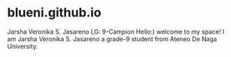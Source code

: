 # blueni.github.io
Jarsha Veronika S. Jasareno
LG: 9-Campion
Hello:)
welcome to my space!
I am Jarsha Veronika S. Jasareno a grade-9 student from Ateneo De Naga University.
